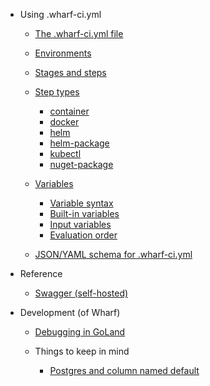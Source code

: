 - Using .wharf-ci.yml

  - [The .wharf-ci.yml file](usage-wharfyml/the-wharf-ci-yml-file.md)

  - [Environments](usage-wharfyml/environments.md)

  - [Stages and steps](usage-wharfyml/stages-and-steps.md)

  - [Step types](usage-wharfyml/step-types.md)

    - [container](usage-wharfyml/step-types/container.md)
    - [docker](usage-wharfyml/step-types/docker.md)
    - [helm](usage-wharfyml/step-types/helm-deploy.md)
    - [helm-package](usage-wharfyml/step-types/helm-package.md)
    - [kubectl](usage-wharfyml/step-types/kubectl.md)
    - [nuget-package](usage-wharfyml/step-types/nuget-package.md)

  - [Variables](usage-wharfyml/variables.md)

    - [Variable syntax](usage-wharfyml/variables/variable-syntax.md)
    - [Built-in variables](usage-wharfyml/variables/built-in-variables.md)
    - [Input variables](usage-wharfyml/variables/input-variables.md)
    - [Evaluation order](usage-wharfyml/variables/evaluation-order.md)

  - [JSON/YAML schema for .wharf-ci.yml](usage-wharfyml/json-yaml-schema-for-wharf-ci-yml.md)

- Reference

  - [Swagger (self-hosted)](reference/swagger-self-hosted.md)

- Development (of Wharf)

  - [Debugging in GoLand](development/debugging-in-goland.md)
  
  - Things to keep in mind

    - [Postgres and column named default](development/postgres-and-column-named-default.md)
